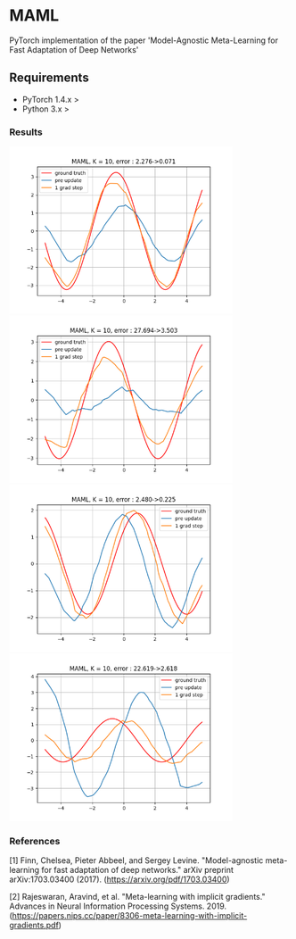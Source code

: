 # MAML
PyTorch implementation of the paper 'Model-Agnostic Meta-Learning for Fast Adaptation of Deep Networks'

## Requirements
* PyTorch 1.4.x > 
* Python 3.x >

### Results
<p float="left">
  <img src="images/test_1_iter70000.png" width="400" />
  <img src="images/test_10_iter60000.png" width="400" /> 
  <img src="images/test_3_iter50000.png" width="400" />
  <img src="images/test_6_iter60000.png" width="400" />
</p>

### References
[1] Finn, Chelsea, Pieter Abbeel, and Sergey Levine. "Model-agnostic meta-learning for fast adaptation of deep networks." arXiv preprint arXiv:1703.03400 (2017). (https://arxiv.org/pdf/1703.03400)

[2] Rajeswaran, Aravind, et al. "Meta-learning with implicit gradients." Advances in Neural Information Processing Systems. 2019. (https://papers.nips.cc/paper/8306-meta-learning-with-implicit-gradients.pdf)
